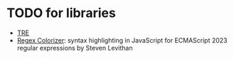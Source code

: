 # TODO for libraries

- [TRE](https://en.wikipedia.org/wiki/TRE_(computing))
- [Regex Colorizer](https://github.com/slevithan/regex-colorizer):
  syntax highlighting in JavaScript for ECMAScript 2023 regular expressions by
  Steven Levithan
